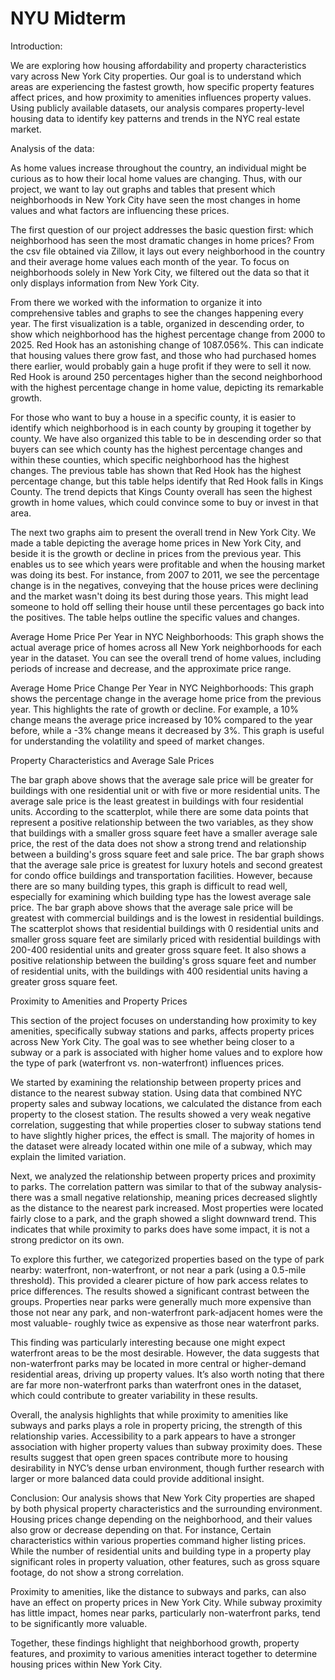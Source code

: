# NYU Midterm
Introduction:

We are exploring how housing affordability and property characteristics vary across New York City properties. Our goal is to understand which areas are experiencing the fastest growth, how specific property features affect prices, and how proximity to amenities influences property values. Using publicly available datasets, our analysis compares property-level housing data to identify key patterns and trends in the NYC real estate market.


Analysis of the data:

As home values increase throughout the country, an individual might be curious as to how their local home values are changing. Thus, with our project, we want to lay out graphs and tables that present which neighborhoods in New York City have seen the most changes in home values and what factors are influencing these prices.

The first question of our project addresses the basic question first: which neighborhood has seen the most dramatic changes in home prices? From the csv file obtained via Zillow, it lays out every neighborhood in the country and their average home values each month of the year. To focus on neighborhoods solely in New York City, we filtered out the data so that it only displays information from New York City. 

From there we worked with the information to organize it into comprehensive tables and graphs to see the changes happening every year. The first visualization is a table, organized in descending order, to show which neighborhood has the highest percentage change from 2000 to 2025. Red Hook has an astonishing change of 1087.056%. This can indicate that housing values there grow fast, and those who had purchased homes there earlier, would probably gain a huge profit if they were to sell it now. Red Hook is around 250 percentages higher than the second neighborhood with the highest percentage change in home value, depicting its remarkable growth. 

For those who want to buy a house in a specific county, it is easier to identify which neighborhood is in each county by grouping it together by county. We have also organized this table to be in descending order so that buyers can see which county has the highest percentage changes and within these counties, which specific neighborhood has the highest changes. The previous table has shown that Red Hook has the highest percentage change, but this table helps identify that Red Hook falls in Kings County. The trend depicts that Kings County overall has seen the highest growth in home values, which could convince some to buy or invest in that area.

The next two graphs aim to present the overall trend in New York City. We made a table depicting the average home prices in New York City, and beside it is the growth or decline in prices from the previous year. This enables us to see which years were profitable and when the housing market was doing its best. For instance, from 2007 to 2011, we see the percentage change is in the negatives, conveying that the house prices were declining and the market wasn't doing its best during those years. This might lead someone to hold off selling their house until these percentages go back into the positives. The table helps outline the specific values and changes.

Average Home Price Per Year in NYC Neighborhoods: This graph shows the actual average price of homes across all New York neighborhoods for each year in the dataset. You can see the overall trend of home values, including periods of increase and decrease, and the approximate price range.

Average Home Price Change Per Year in NYC Neighborhoods: This graph shows the percentage change in the average home price from the previous year. This highlights the rate of growth or decline. For example, a 10% change means the average price increased by 10% compared to the year before, while a -3% change means it decreased by 3%. This graph is useful for understanding the volatility and speed of market changes.

Property Characteristics and Average Sale Prices

The bar graph above shows that the average sale price will be greater for buildings with one residential unit or with five or more residential units. The average sale price is the least greatest in buildings with four residential units.
According to the scatterplot, while there are some data points that represent a positive relationship between the two variables, as they show that buildings with a smaller gross square feet have a smaller average sale price, the rest of the data does not show a strong trend and relationship between a building's gross square feet and sale price.
The bar graph shows that the average sale price is greatest for luxury hotels and second greatest for condo office buildings and transportation facilities. However, because there are so many building types, this graph is difficult to read well, especially for examining which building type has the lowest average sale price.
The bar graph above shows that the average sale price will be greatest with commercial buildings and is the lowest in residential buildings.
The scatterplot shows that residential buildings with 0 residential units and smaller gross square feet are similarly priced with residential buildings with 200-400 residential units and greater gross square feet. It also shows a positive relationship between the building's gross square feet and number of residential units, with the buildings with 400 residential units having a greater gross square feet.








Proximity to Amenities and Property Prices

This section of the project focuses on understanding how proximity to key amenities, specifically subway stations and parks, affects property prices across New York City. The goal was to see whether being closer to a subway or a park is associated with higher home values and to explore how the type of park (waterfront vs. non-waterfront) influences prices.

We started by examining the relationship between property prices and distance to the nearest subway station. Using data that combined NYC property sales and subway locations, we calculated the distance from each property to the closest station. The results showed a very weak negative correlation, suggesting that while properties closer to subway stations tend to have slightly higher prices, the effect is small. The majority of homes in the dataset were already located within one mile of a subway, which may explain the limited variation.

Next, we analyzed the relationship between property prices and proximity to parks. The correlation pattern was similar to that of the subway analysis- there was a small negative relationship, meaning prices decreased slightly as the distance to the nearest park increased. Most properties were located fairly close to a park, and the graph showed a slight downward trend. This indicates that while proximity to parks does have some impact, it is not a strong predictor on its own.

To explore this further, we categorized properties based on the type of park nearby: waterfront, non-waterfront, or not near a park (using a 0.5-mile threshold). This provided a clearer picture of how park access relates to price differences. The results showed a significant contrast between the groups. Properties near parks were generally much more expensive than those not near any park, and non-waterfront park-adjacent homes were the most valuable- roughly twice as expensive as those near waterfront parks.

This finding was particularly interesting because one might expect waterfront areas to be the most desirable. However, the data suggests that non-waterfront parks may be located in more central or higher-demand residential areas, driving up property values. It’s also worth noting that there are far more non-waterfront parks than waterfront ones in the dataset, which could contribute to greater variability in these results.

Overall, the analysis highlights that while proximity to amenities like subways and parks plays a role in property pricing, the strength of this relationship varies. Accessibility to a park appears to have a stronger association with higher property values than subway proximity does. These results suggest that open green spaces contribute more to housing desirability in NYC’s dense urban environment, though further research with larger or more balanced data could provide additional insight.




Conclusion:
Our analysis shows that New York City properties are shaped by both physical property characteristics and the surrounding environment.
Housing prices change depending on the neighborhood, and their values also grow or decrease depending on that. For instance, 
Certain characteristics within various properties command higher listing prices. While the number of residential units and building type in a property play significant roles in property valuation, other features, such as gross square footage, do not show a strong correlation. 

Proximity to amenities, like the distance to subways and parks, can also have an effect on property prices in New York City. While subway proximity has little impact, homes near parks, particularly non-waterfront parks, tend to be significantly more valuable.


Together, these findings highlight that neighborhood growth, property features, and proximity to various amenities interact together to determine housing prices within New York City.

